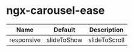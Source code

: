 # ngx-carousel-ease

| Name       | Default     | Description   |
| ---------- | ----------- | ------------- |
| responsive | slideToShow | slideToScroll |
